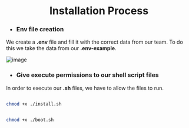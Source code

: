 <h1 align="center">Installation Process</h1>

<h3 align="left">

* Env file creation

</h3>

We create a __.env__ file and fill it with the correct data from our team. To do this we take the data from our __.env-example__.

![image](https://cdn.discordapp.com/attachments/1091530117454499862/1103003269837619221/image.png)

<h3 align="left">

* Give execute permissions to our shell script files

</h3>

In order to execute our __.sh__ files, we have to allow the files to run.

```bash

chmod +x ./install.sh

```

```bash

chmod +x ./boot.sh

```
